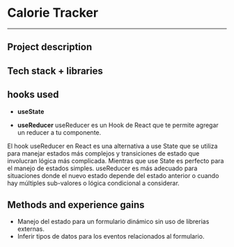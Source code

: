 # Calorie Tracker
---
## Project description

## Tech stack + libraries

## hooks used

- **useState**

- **useReducer**
useReducer es un Hook de React que te permite agregar un reducer a tu componente.

El hook useReducer en React es una alternativa a use State que se utiliza para manejar estados más complejos y transiciones de estado que involucran lógica más complicada. Mientras que use State es perfecto para el manejo de estados simples. useReducer es más adecuado para situaciones donde el nuevo estado depende del estado anterior o cuando hay múltiples sub-valores o lógica condicional a considerar.


## Methods and experience gains

- Manejo del estado para un formulario dinámico sin uso de librerias externas.
- Inferir tipos de datos para los eventos relacionados al formulario.